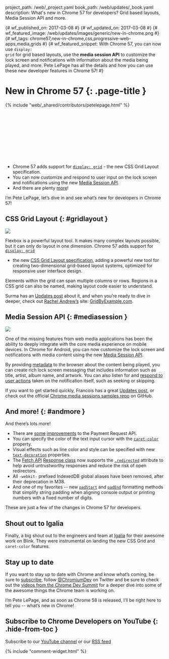 project_path: /web/_project.yaml
book_path: /web/updates/_book.yaml
description: What's new in Chrome 57 for developers? Grid based layouts, Media Session API and more.

{# wf_published_on: 2017-03-08 #}
{# wf_updated_on: 2017-03-08 #}
{# wf_featured_image: /web/updates/images/generic/new-in-chrome.png #}
{# wf_tags: chrome57,new-in-chrome,css,progressive-web-apps,media,grids #}
{# wf_featured_snippet: With Chrome 57, you can now use <code>display: grid</code> for grid based layouts, use the <b>media session API</b> to customize the lock screen and notifications with information about the media being played, and more. Pete LePage has all the details and how you can use these new developer features in Chrome 57! #}

# New in Chrome 57 {: .page-title }

{% include "web/_shared/contributors/petelepage.html" %}

<div class="clearfix"></div>

<div class="video-wrapper">
  <iframe class="devsite-embedded-youtube-video" data-video-id="TODO"
          data-autohide="1" data-showinfo="0" frameborder="0" allowfullscreen>
  </iframe>
</div>


* Chrome 57 adds support for [`display: grid`](#gridlayout) - the new 
  CSS Grid Layout specification.
* You can now customize and respond to user input on the lock screen and
  notifications using the new [Media Session API](#mediasession).
* And there are plenty [more](#andmore)!

<div class="clearfix"></div>

I’m Pete LePage, let’s dive in and see what’s new for developers in Chrome 57! 

<div class="clearfix"></div>

## CSS Grid Layout {: #gridlayout }

<img src="/web/updates/images/2017/03/nic57/grid-layout.png" class="attempt-right">

Flexbox is a powerful layout tool. It makes many complex layouts possible,
but it can only do layout in one dimension. Chrome 57 adds support for
[`display: grid`](https://developer.mozilla.org/en-US/docs/Learn/CSS/CSS_layout/Grids)
- the new [CSS Grid Layout specification](https://www.w3.org/TR/css3-grid-layout/),
adding a powerful new tool for creating two-dimensional grid-based layout
systems, optimized for responsive user interface design.

Elements within the grid can span multiple columns or rows. Regions in a
CSS grid can also be named, making layout code easier to understand. 

<div class="clearfix"></div>

Surma has an [Updates post](/web/updates/2017/01/css-grid) about it, and
when you’re ready to dive in deeper, check out
[Rachel Andrew’s](https://twitter.com/rachelandrew) site:
[GridByExample.com](http://gridbyexample.com/).

## Media Session API {: #mediasession }

<img src="/web/updates/images/2017/02/with-media-session.png" class="attempt-left">

One of the missing features from web media applications has been the
ability to deeply integrate with the core media experience on mobile devices.
In Chrome for Android, you can now customize the lock screen and notifications
with media content using the new [Media Session API](https://wicg.github.io/mediasession/).

By providing [metadata](/web/updates/2017/02/media-session#set_metadata) to the
browser about the content being played, you can create rich lock screen
messaging that includes information such as title, artist, album name, and
artwork. You can also listen for and
[respond to user actions](/web/updates/2017/02/media-session#previous_track_next_track)
taken on the notification itself, such as seeking or skipping.

If you want to get started quickly, Francois has a great
[Updates post](/web/updates/2017/02/media-session), or check out the official
[Chrome media sessions samples repo](https://googlechrome.github.io/samples/media-session/)
on GitHub. 


## And more! {: #andmore }

And there’s lots more!

* There are [some](/web/updates/2017/01/payment-request-updates)
  [improvements](/web/updates/2017/01/payment-request-updates#paymentmethoddata_supports_basic-card)
  to the Payment Request API.
* You can specify the color of the text input cursor with the
  [`caret-color`](https://www.chromestatus.com/feature/5720917787279360)
  property.
* Visual effects such as line color and style can be specified with new 
  [`text-decoration`](https://developer.mozilla.org/en-US/docs/Web/CSS/text-decoration)
  properties.
* The [Fetch API](https://developer.mozilla.org/en-US/docs/Web/API/Fetch_API)
  [Response class](https://developer.mozilla.org/en-US/docs/Web/API/Response)
  now supports the
  [`.redirected`](https://developer.mozilla.org/en-US/docs/Web/API/Response/redirected)
  attribute to help avoid untrustworthy responses and reduce the risk of open
  redirectors. 
* All `-webkit-` prefixed IndexedDB global aliases have been removed, after
  their deprecation in M38. 
* And one of my favorites -- new
  [`padStart`](https://developer.mozilla.org/en-US/docs/Web/JavaScript/Reference/Global_Objects/String/padStart)
  and 
  [`padEnd`](https://developer.mozilla.org/en-US/docs/Web/JavaScript/Reference/Global_Objects/String/padEnd)
  formatting methods that simplify string padding when aligning console output
  or printing numbers with a fixed number of digits.

These are just a few of the changes in Chrome 57 for developers. 

## Shout out to Igalia

Finally, a big shout out to the engineers and team at 
[Igalia](https://www.igalia.com/) for their awesome work on Blink. They
were instrumental on landing the new CSS Grid and `caret-color` features.

## Stay up to date

If you want to stay up to date with Chrome and know what’s coming, be sure to
[subscribe](https://goo.gl/6FP1a5), follow 
[@ChromiumDev](//twitter.com/chromiumdev) on Twitter and be sure to check out the
[videos from the Chrome Dev Summit](https://www.youtube.com/playlist?list=PLNYkxOF6rcIBTs2KPy1E6tIYaWoFcG3uj)
for a deeper dive into some of the awesome things the Chrome team is working on.

I’m Pete LePage, and as soon as Chrome 58 is released, I’ll be right here
to tell you -- what’s new in Chrome!

## Subscribe to Chrome Developers on YouTube {: .hide-from-toc }
Subscribe to our [YouTube channel](https://goo.gl/6FP1a5) or our 
[RSS feed](/web/shows/rss.xml)

{% include "comment-widget.html" %}
